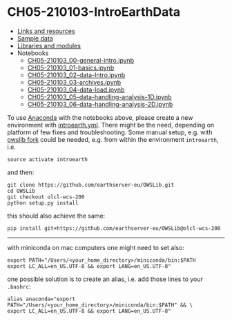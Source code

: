 # CH05-210103-IntroEarthData

* [Links and resources](resources.md)
* [Sample data](sample_data.md)
* [Libraries and modules](libraries.md)
* Notebooks
  * [CH05-210103_00-general-intro.ipynb](notebooks/CH05-210103_00-general-intro.ipynb)
  * [CH05-210103_01-basics.ipynb](notebooks/CH05-210103_01-basics.ipynb)
  * [CH05-210103_02-data-Intro.ipynb](notebooks/CH05-210103_02-data-Intro.ipynb)
  * [CH05-210103_03-archives.ipynb](notebooks/CH05-210103_02-data-Intro.ipynb)
  * [CH05-210103_04-data-load.ipynb](notebooks/CH05-210103_04-data-load.ipynb)
  * [CH05-210103_05-data-handling-analysis-1D.ipynb](notebooks/CH05-210103_05-data-handling-analysis-1D.ipynb)
  * [CH05-210103_06-data-handling-analysis-2D.ipynb](notebooks/CH05-210103_06-data-handling-analysis-2D.ipynb)

To use [Anaconda](http://anaconda.com/) with the notebooks above, please create a new environment with [introearth.yml](introearth.yml). There might be the need, depending on platform of few fixes and troubleshooting. Some manual setup, e.g. with [owslib fork](https://github.com/earthserver-eu/OWSLib) could be needed, e.g. from within the environment ```introearth```, i.e.

```
source activate introearth
```
and then:
```
git clone https://github.com/earthserver-eu/OWSLib.git
cd OWSLib
git checkout olcl-wcs-200
python setup.py install
```
this should also achieve the same:

```
pip install git+https://github.com/earthserver-eu/OWSLib@olcl-wcs-200
```

--- 
with miniconda on mac computers one might need to set also:

```
export PATH="/Users/<your_home_directory>/miniconda/bin:$PATH
export LC_ALL=en_US.UTF-8 && export LANG=en_US.UTF-8"
```
one possible solution is to create an alias, i.e. add those lines to your ```.bashrc```:

```
alias anaconda="export PATH="/Users/<your_home_directory>/miniconda/bin:$PATH" && \
export LC_ALL=en_US.UTF-8 && export LANG=en_US.UTF-8"
```
